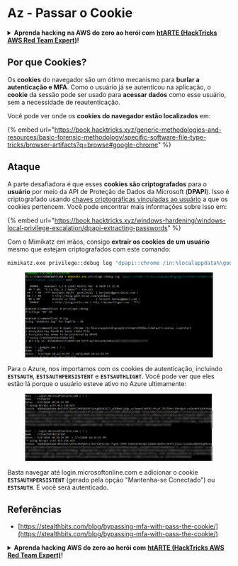 # Az - Passar o Cookie

<details>

<summary><strong>Aprenda hacking na AWS do zero ao herói com</strong> <a href="https://training.hacktricks.xyz/courses/arte"><strong>htARTE (HackTricks AWS Red Team Expert)</strong></a><strong>!</strong></summary>

Outras maneiras de apoiar o HackTricks:

* Se você quiser ver sua **empresa anunciada no HackTricks** ou **baixar o HackTricks em PDF** Confira os [**PLANOS DE ASSINATURA**](https://github.com/sponsors/carlospolop)!
* Adquira o [**swag oficial PEASS & HackTricks**](https://peass.creator-spring.com)
* Descubra [**A Família PEASS**](https://opensea.io/collection/the-peass-family), nossa coleção exclusiva de [**NFTs**](https://opensea.io/collection/the-peass-family)
* **Junte-se ao** 💬 [**grupo Discord**](https://discord.gg/hRep4RUj7f) ou ao [**grupo telegram**](https://t.me/peass) ou **siga-nos** no **Twitter** 🐦 [**@hacktricks_live**](https://twitter.com/hacktricks_live)**.**
* **Compartilhe seus truques de hacking enviando PRs para os** [**HackTricks**](https://github.com/carlospolop/hacktricks) e [**HackTricks Cloud**](https://github.com/carlospolop/hacktricks-cloud) repositórios do github.

</details>

## Por que Cookies?

Os **cookies** do navegador são um ótimo mecanismo para **burlar a autenticação e MFA**. Como o usuário já se autenticou na aplicação, o **cookie** da sessão pode ser usado para **acessar dados** como esse usuário, sem a necessidade de reautenticação.

Você pode ver onde os **cookies do navegador estão localizados** em:

{% embed url="https://book.hacktricks.xyz/generic-methodologies-and-resources/basic-forensic-methodology/specific-software-file-type-tricks/browser-artifacts?q=browse#google-chrome" %}

## Ataque

A parte desafiadora é que esses **cookies são criptografados** para o **usuário** por meio da API de Proteção de Dados da Microsoft (**DPAPI**). Isso é criptografado usando [chaves criptográficas vinculadas ao usuário](https://book.hacktricks.xyz/windows-hardening/windows-local-privilege-escalation/dpapi-extracting-passwords) a que os cookies pertencem. Você pode encontrar mais informações sobre isso em:

{% embed url="https://book.hacktricks.xyz/windows-hardening/windows-local-privilege-escalation/dpapi-extracting-passwords" %}

Com o Mimikatz em mãos, consigo **extrair os cookies de um usuário** mesmo que estejam criptografados com este comando:
```bash
mimikatz.exe privilege::debug log "dpapi::chrome /in:%localappdata%\google\chrome\USERDA~1\default\cookies /unprotect" exit
```
<figure><img src="../../../.gitbook/assets/image (8) (3).png" alt=""><figcaption></figcaption></figure>

Para o Azure, nos importamos com os cookies de autenticação, incluindo **`ESTSAUTH`**, **`ESTSAUTHPERSISTENT`** e **`ESTSAUTHLIGHT`**. Você pode ver que eles estão lá porque o usuário esteve ativo no Azure ultimamente:

<figure><img src="../../../.gitbook/assets/image (14) (1).png" alt=""><figcaption></figcaption></figure>

Basta navegar até login.microsoftonline.com e adicionar o cookie **`ESTSAUTHPERSISTENT`** (gerado pela opção "Mantenha-se Conectado") ou **`ESTSAUTH`**. E você será autenticado.

## Referências

* [https://stealthbits.com/blog/bypassing-mfa-with-pass-the-cookie/](https://stealthbits.com/blog/bypassing-mfa-with-pass-the-cookie/)

<details>

<summary><strong>Aprenda hacking AWS do zero ao herói com</strong> <a href="https://training.hacktricks.xyz/courses/arte"><strong>htARTE (HackTricks AWS Red Team Expert)</strong></a><strong>!</strong></summary>

Outras formas de apoiar o HackTricks:

* Se você deseja ver sua **empresa anunciada no HackTricks** ou **baixar o HackTricks em PDF** Confira os [**PLANOS DE ASSINATURA**](https://github.com/sponsors/carlospolop)!
* Adquira o [**swag oficial PEASS & HackTricks**](https://peass.creator-spring.com)
* Descubra [**A Família PEASS**](https://opensea.io/collection/the-peass-family), nossa coleção exclusiva de [**NFTs**](https://opensea.io/collection/the-peass-family)
* **Junte-se ao** 💬 [**grupo Discord**](https://discord.gg/hRep4RUj7f) ou ao [**grupo telegram**](https://t.me/peass) ou **siga-nos** no **Twitter** 🐦 [**@hacktricks_live**](https://twitter.com/hacktricks_live)**.**
* **Compartilhe seus truques de hacking enviando PRs para os** [**HackTricks**](https://github.com/carlospolop/hacktricks) e [**HackTricks Cloud**](https://github.com/carlospolop/hacktricks-cloud) repositórios do github.

</details>
